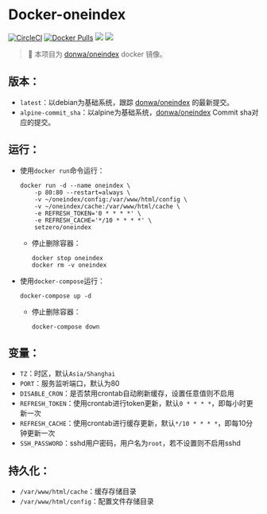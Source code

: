 # Docker-oneindex

[![CircleCI](https://circleci.com/gh/TimeBye/docker-oneindex.svg?style=svg)](https://circleci.com/gh/TimeBye/docker-oneindex)
[![Docker Pulls](https://img.shields.io/docker/pulls/setzero/oneindex.svg)](https://hub.docker.com/r/setzero/oneindex)
[![](https://images.microbadger.com/badges/image/setzero/oneindex.svg)](https://microbadger.com/images/setzero/oneindex "Get your own image badge on microbadger.com")
[![](https://images.microbadger.com/badges/version/setzero/oneindex.svg)](https://microbadger.com/images/setzero/oneindex "Get your own version badge on microbadger.com")

> 👋 本项目为 [donwa/oneindex](https://github.com/donwa/oneindex/commits/master) docker 镜像。

## 版本：

- `latest`：以debian为基础系统，跟踪 [donwa/oneindex](https://github.com/donwa/oneindex/commits/master) 的最新提交。
- `alpine-commit_sha`：以alpine为基础系统，[donwa/oneindex](https://github.com/donwa/oneindex/commits/master) Commit sha对应的提交。

## 运行：

- 使用`docker run`命令运行：

    ```
    docker run -d --name oneindex \
        -p 80:80 --restart=always \
        -v ~/oneindex/config:/var/www/html/config \
        -v ~/oneindex/cache:/var/www/html/cache \
        -e REFRESH_TOKEN='0 * * * *' \
        -e REFRESH_CACHE='*/10 * * * *' \
        setzero/oneindex
    ```

    - 停止删除容器：
        ```
        docker stop oneindex
        docker rm -v oneindex
        ```

- 使用`docker-compose`运行：

    ```
    docker-compose up -d
    ```

    - 停止删除容器：
        ```
        docker-compose down
        ```

## 变量：

- `TZ`：时区，默认`Asia/Shanghai`
- `PORT`：服务监听端口，默认为80
- `DISABLE_CRON`：是否禁用crontab自动刷新缓存，设置任意值则不启用
- `REFRESH_TOKEN`：使用crontab进行token更新，默认`0 * * * *`，即每小时更新一次
- `REFRESH_CACHE`：使用crontab进行缓存更新，默认`*/10 * * * *`，即每10分钟更新一次
- `SSH_PASSWORD`：sshd用户密码，用户名为`root`，若不设置则不启用sshd

## 持久化：

- `/var/www/html/cache`：缓存存储目录
- `/var/www/html/config`：配置文件存储目录